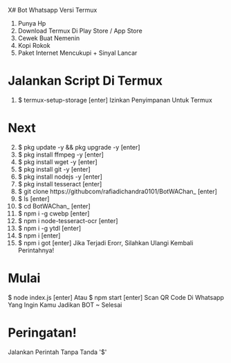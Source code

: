 X# Bot Whatsapp Versi Termux
1. Punya Hp
2. Download Termux Di Play Store / App Store
3. Cewek Buat Nemenin
4. Kopi Rokok
5. Paket Internet Mencukupi + Sinyal Lancar

# Jalankan Script Di Termux
1. $ termux-setup-storage [enter]
Izinkan Penyimpanan Untuk Termux 

# Next
2. $ pkg update -y && pkg upgrade -y [enter]
3. $ pkg install ffmpeg -y [enter]
4. $ pkg install wget -y [enter]
5. $ pkg install git -y [enter]
6. $ pkg install nodejs -y [enter]
7. $ pkg install tesseract [enter]
8. $ git clone https://githubcom/rafiadichandra0101/BotWAChan_ [enter]
9. $ ls  [enter]
10. $ cd BotWAChan_ [enter]
11. $ npm i -g cwebp [enter]
12. $ npm i node-tesseract-ocr [enter]
13. $ npm i -g ytdl [enter]
14. $ npm i [enter]
15. $ npm i got [enter]
Jika Terjadi Erorr, Silahkan Ulangi Kembali Perintahnya!

# Mulai
$ node index.js [enter]
Atau $ npm start  [enter]
Scan QR Code Di Whatsapp  Yang Ingin Kamu Jadikan BOT
~ Selesai
# Peringatan!
Jalankan Perintah Tanpa Tanda '$' 
